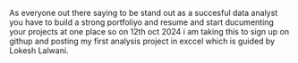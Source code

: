 As everyone out there saying to be stand out as a succesful data analyst you have to build a strong portfoliyo and resume and start ducumenting your projects at one place
so on 12th oct 2024 i am taking this to sign up on githup and posting my first analysis project in exccel which is guided by Lokesh Lalwani.
